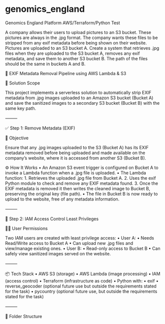 # genomics_england
Genomics England Platform AWS/Terraform/Python Test

A company allows their users to upload pictures to an S3 bucket. These pictures are always in the .jpg format.
The company wants these files to be stripped from any exif metadata before being shown on their website.
Pictures are uploaded to an S3 bucket A.
Create a system that retrieves .jpg files when they are uploaded to the S3 bucket A, removes any exif metadata,
and save them to another S3 bucket B. The path of the files should be the same in buckets A and B.

📸 EXIF Metadata Removal Pipeline using AWS Lambda & S3

📝 Solution Scope

This project implements a serverless solution to automatically strip EXIF metadata from .jpg images uploaded to an Amazon S3 bucket (Bucket A) and save the sanitized images to a secondary S3 bucket (Bucket B) with the same key path.

⸻

✅ Step 1: Remove Metadata (EXIF)

🎯 Objective

Ensure that any .jpg images uploaded to the S3 (Bucket A) has its EXIF metadata removed before being uploaded and made available on the company’s website, where it is accessed from another S3 (Bucket B).

⚙️ How It Works
	•	An Amazon S3 event trigger is configured on Bucket A to invoke a Lambda function when a .jpg file is uploaded.
	•	The Lambda function:
	1.	Retrieves the uploaded .jpg file from Bucket A.
	2.	Uses the exif Python module to check and remove any EXIF metadata found.
	3.	Once the EXIF metadata is removed it then writes the cleaned image to Bucket B, preserving the original key (file path).
	•	The file in Bucket B is now ready to upload to the website, free of any metadata information.

⸻

🔐 Step 2: IAM Access Control Least Privileges 

🧑‍💼 User Permissions

Two IAM users are created with least privilege access:
	•	User A:
	•	Needs Read/Write access to Bucket A
	•	Can upload new .jpg files and view/manage existing ones.
	•	User B:
	•	Read-only access to Bucket B
	•	Can safely view sanitized images served on the website.

⸻

📦 Tech Stack
	•	AWS S3 (storage) 
	•	AWS Lambda (image processing)
	•	IAM (access control)
	•	Terraform (infrastructure as code)
	•	Python with:
	•	exif
	•	reverse_geocoder (optional future use but outside the requirements stated for the task)
	•	pycountry (optional future use, but outside the requirements stated for the task)

⸻

📁 Folder Structure
